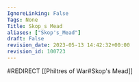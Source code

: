 ```yaml
---
IgnoreLinking: False
Tags: None
Title: Skop_s Mead
aliases: ["Skop's_Mead"]
draft: False
revision_date: 2023-05-13 14:42:32+00:00
revision_id: 100723
---
```


#REDIRECT [[Philtres of War#Skop's Mead]]